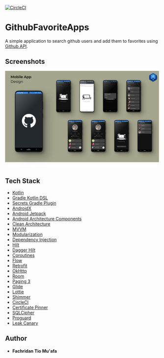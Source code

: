 [![CircleCI](https://dl.circleci.com/status-badge/img/gh/fachridantm/GithubApp/tree/master.svg?style=svg)](https://app.circleci.com/pipelines/github/fachridantm/GithubApp)

# GithubFavoriteApps

A simple application to search github users and add them to favorites
using [Github API](https://docs.github.com/en/rest).

## Screenshots

![GithubApp](https://raw.githubusercontent.com/fachridantm/GithubApp/master/app/screenshots/Github-Favorite-Apps.png)

## Tech Stack

- [Kotlin](https://kotlinlang.org/)
- [Gradle Kotlin DSL](https://docs.gradle.org/current/userguide/kotlin_dsl.html)
- [Secrets Gradle Plugin](https://github.com/google/secrets-gradle-plugin)
- [AndroidX](https://developer.android.com/jetpack/androidx)
- [Android Jetpack](https://developer.android.com/jetpack)
- [Android Architecture Components](https://developer.android.com/topic/libraries/architecture)
- [Clean Architecture](https://blog.cleancoder.com/uncle-bob/2012/08/13/the-clean-architecture.html)
- [MVVM](https://developer.android.com/jetpack/guide)
- [Modularization](https://developer.android.com/studio/projects#CreateFeatureModules)
- [Dependency Injection](https://en.wikipedia.org/wiki/Dependency_injection)
- [Hilt](https://developer.android.com/training/dependency-injection/hilt-android)
- [Dagger Hilt](https://dagger.dev/hilt/)
- [Coroutines](https://developer.android.com/kotlin/coroutines)
- [Flow](https://developer.android.com/kotlin/flow)
- [Retrofit](https://square.github.io/retrofit/)
- [OkHttp](https://square.github.io/okhttp/)
- [Room](https://developer.android.com/training/data-storage/room)
- [Paging 3](https://developer.android.com/topic/libraries/architecture/paging/v3-overview)
- [Glide](https://github.com/bumptech/glide)
- [Lottie](https://airbnb.design/lottie/)
- [Shimmer](https://facebook.github.io/shimmer-android/)
- [CircleCI](https://circleci.com/)
- [Certificate Pinner](https://square.github.io/okhttp/4.x/okhttp/okhttp3/-certificate-pinner/)
- [SQLCipher](https://www.zetetic.net/sqlcipher/)
- [Proguard](https://www.guardsquare.com/en/products/proguard)
- [Leak Canary](https://square.github.io/leakcanary/)

## Author
* #### Fachridan Tio Mu'afa

